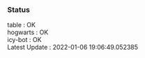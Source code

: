 ### Status


table : OK  
hogwarts : OK  
icy-bot : OK  
Latest Update : 2022-01-06 19:06:49.052385
